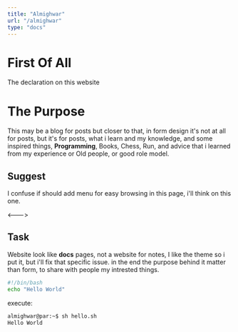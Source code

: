 ```yaml
---
title: "Almighwar"
url: "/almighwar"
type: "docs"
---
```


# First Of All
The declaration on this website

# The Purpose

This may be a blog for posts but closer to that, in form design it's not at all for posts, but it's for posts, what i learn and my knowledge, and some inspired things, **Programming**, Books, Chess, Run, and advice that i learned from my experience or Old people,  or good role model. 



## Suggest
I confuse if should add menu for easy browsing in this page, i'll think on this one.

<--->
## Task
Website look like **docs** pages, not a website for notes, I like the theme so i put it, but i'll fix that specific issue. in the end the purpose behind it matter than form, to share with people my intrested things.



```bash
#!/bin/bash
echo "Hello World"
```
execute:
```bash
almighwar@par:~$ sh hello.sh
Hello World
```
